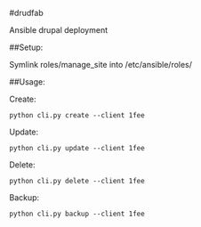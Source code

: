 #drudfab

Ansible drupal deployment

##Setup:

Symlink roles/manage_site into /etc/ansible/roles/

##Usage:

Create:

```
python cli.py create --client 1fee
```

Update:

```
python cli.py update --client 1fee
```

Delete:

```
python cli.py delete --client 1fee
```

Backup:

```
python cli.py backup --client 1fee
```
